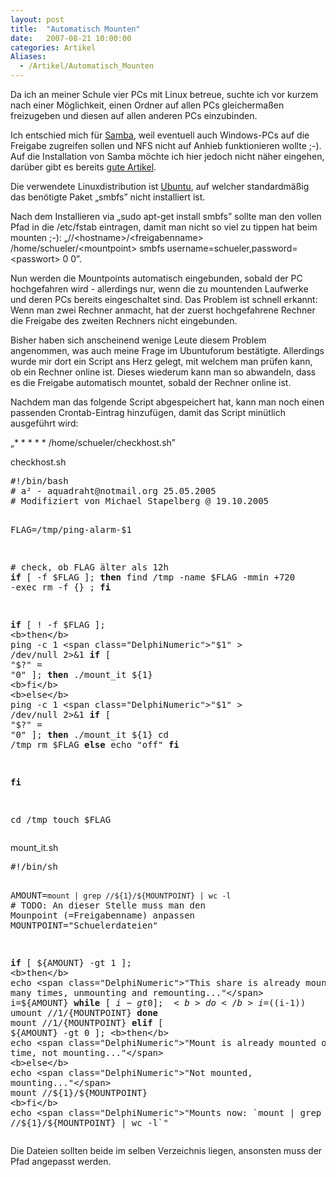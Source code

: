 ```yaml
---
layout: post
title:  "Automatisch Mounten"
date:   2007-08-21 10:00:00
categories: Artikel
Aliases:
  - /Artikel/Automatisch_Mounten
---
```




<p>
Da ich an meiner Schule vier PCs mit Linux betreue, suchte ich vor kurzem nach
einer Möglichkeit, einen Ordner auf allen PCs gleichermaßen freizugeben und
diesen auf allen anderen PCs einzubinden.
</p>

<p>
Ich entschied mich für <a href="http://www.samba.org/" title="Samba"
target="_blank">Samba</a>, weil eventuell auch Windows-PCs auf die Freigabe
zugreifen sollen und NFS nicht auf Anhieb funktionieren wollte ;-). Auf die
Installation von Samba möchte ich hier jedoch nicht näher eingehen, darüber
gibt es bereits <a
href="http://www.pro-linux.de/work/server/samba_installation.html"
title="Artikel über das Installieren von Samba" target="_blank">gute
Artikel</a>.
</p>

<p>
Die verwendete Linuxdistribution ist <a href="http://www.ubuntulinux.org/"
title="Ubuntu" target="_blank">Ubuntu</a>, auf welcher standardmäßig das
benötigte Paket <span class="linuxcommand">„smbfs”</span> nicht installiert
ist.
</p>

<p>
Nach dem Installieren via <span class="linuxcommand">„sudo apt-get install
smbfs”</span> sollte man den vollen Pfad in die /etc/fstab eintragen, damit man
nicht so viel zu tippen hat beim mounten ;-): <span
class="linuxcommand">„//&lt;hostname&gt;/&lt;freigabenname&gt;
/home/schueler/&lt;mountpoint&gt; smbfs
username=schueler,password=&lt;passwort&gt; 0 0”</span>.
</p>

<p>
Nun werden die Mountpoints automatisch eingebunden, sobald der PC hochgefahren
wird - allerdings nur, wenn die zu mountenden Laufwerke und deren PCs bereits
eingeschaltet sind. Das Problem ist schnell erkannt: Wenn man zwei Rechner
anmacht, hat der zuerst hochgefahrene Rechner die Freigabe des zweiten Rechners
nicht eingebunden.
</p>

<p>
Bisher haben sich anscheinend wenige Leute diesem Problem angenommen, was auch
meine Frage im Ubuntuforum bestätigte. Allerdings wurde mir dort ein Script ans
Herz gelegt, mit welchem man prüfen kann, ob ein Rechner online ist. Dieses
wiederum kann man so abwandeln, dass es die Freigabe automatisch mountet,
sobald der Rechner online ist.
</p>

<p>
Nachdem man das folgende Script abgespeichert hat, kann man noch einen
passenden Crontab-Eintrag hinzufügen, damit das Script minütlich ausgeführt
wird:
</p>

<p>
<span class="linuxcommand">„* * * * * /home/schueler/checkhost.sh”</span>
</p>
<p class="filenameHeader">checkhost.sh</p>
<pre>
#!/bin/bash
<span class="DelphiComment"># a² - aquadraht@notmail.org 25.05.2005</span>
<span class="DelphiComment"># Modifiziert von Michael Stapelberg @ 19.10.2005</span>

FLAG=<span class="DelphiNumeric">/tmp/ping-alarm-$1</span>

<span class="DelphiComment"># check, ob FLAG älter als 12h</span>
<b>if</b> [ -f $FLAG ]; <b>then</b>
        find /tmp -name $FLAG -mmin +720 -exec rm -f {} \;
<b>fi</b>

<b>if</b> [ ! -f $FLAG ]; <b>then</b>
        ping -c 1 <span class="DelphiNumeric">"$1"</span> > /dev/null 2>&1
        <b>if</b> [ <span class="DelphiNumeric">"$?"</span> = <span class="DelphiNumeric">"0"</span> ]; <b>then</b>
                ./mount_it ${1}
        <b>fi</b>
<b>else</b>
        ping -c 1 <span class="DelphiNumeric">"$1"</span> > /dev/null 2>&1
        <b>if</b> [ <span class="DelphiNumeric">"$?"</span> = <span class="DelphiNumeric">"0"</span> ]; <b>then</b>
                ./mount_it ${1}
                cd /tmp
                rm $FLAG
        <b>else</b>
                echo "off"
        <b>fi</b>

<b>fi</b>

cd /tmp
touch $FLAG
</pre>
<p class="filenameHeader">mount_it.sh</p>
<pre>
#!/bin/sh

AMOUNT=<span class="DelphiNumeric">`mount | grep //${1}/${MOUNTPOINT} | wc -l`</span>
<span class="DelphiComment"># TODO: An dieser Stelle muss man den Mounpoint (=Freigabenname) anpassen</span>
MOUNTPOINT=<span class="DelphiNumeric">"Schuelerdateien"</span>

<b>if</b> [ ${AMOUNT} -gt 1 ]; <b>then</b>
        echo <span class="DelphiNumeric">"This share is already mounted many times, unmounting and remounting..."</span>
        i=${AMOUNT}
        <b>while</b> [ ${i} -gt 0 ]; <b>do</b>
                i=$((i-1))
                umount //${1}/${MOUNTPOINT}
        <b>done</b>
        mount //${1}/${MOUNTPOINT}
<b>elif</b> [ ${AMOUNT} -gt 0 ]; <b>then</b>
        echo <span class="DelphiNumeric">"Mount is already mounted one time, not mounting..."</span>
<b>else</b>
        echo <span class="DelphiNumeric">"Not mounted, mounting..."</span>
        mount //${1}/${MOUNTPOINT}
<b>fi</b>
echo <span class="DelphiNumeric">"Mounts now: `mount | grep //${1}/${MOUNTPOINT} | wc -l`"</span>
</pre>
<p>
Die Dateien sollten beide im selben Verzeichnis liegen, ansonsten muss der Pfad
angepasst werden.
</p>
